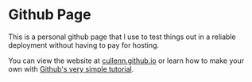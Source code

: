 # Github Page 
This is a personal github page that I use to test things out in a reliable deployment without having to pay for hosting. 

You can view the website at [cullenn.github.io]() or learn how to make your own with [Github's very simple tutorial](https://pages.github.com/).
